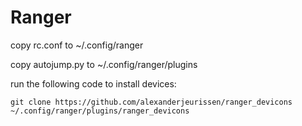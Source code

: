 # Ranger

copy rc.conf to ~/.config/ranger

copy autojump.py to ~/.config/ranger/plugins

run the following code to install devices: 

```
git clone https://github.com/alexanderjeurissen/ranger_devicons ~/.config/ranger/plugins/ranger_devicons
```
